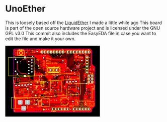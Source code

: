 # UnoEther
 This is loosely based off the [LiquidEther](https://github.com/twinec/liquidether) I made a little while ago
 This board is part of the open source hardware project and is licensed under the GNU GPL v3.0
 This commit also includes the EasyEDA file in case you want to edit the file and make it your own.
 
 ![this is the main PCB exported as a .png from easyEDA, the gerber file is included in the code and in the releases](https://github.com/twinec/UnoEther/blob/main/PCB_Uno%20Ether_2021-03-16.png)
